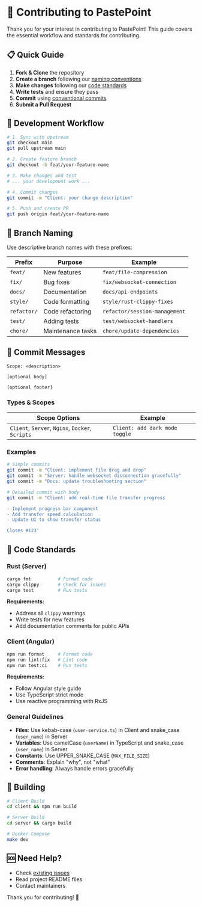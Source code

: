 # 🤝 Contributing to PastePoint

Thank you for your interest in contributing to PastePoint! This guide covers the essential workflow and standards for contributing.

## 📋 Quick Guide

1. **Fork & Clone** the repository
2. **Create a branch** following our [naming conventions](#-branch-naming)
3. **Make changes** following our [code standards](#-code-standards)
4. **Write tests** and ensure they pass
5. **Commit** using [conventional commits](#-commit-messages)
6. **Submit a Pull Request**

## 🔄 Development Workflow

```bash
# 1. Sync with upstream
git checkout main
git pull upstream main

# 2. Create feature branch
git checkout -b feat/your-feature-name

# 3. Make changes and test
# ... your development work ...

# 4. Commit changes
git commit -m "Client: your change description"

# 5. Push and create PR
git push origin feat/your-feature-name
```

## 🌿 Branch Naming

Use descriptive branch names with these prefixes:

| Prefix      | Purpose           | Example                       |
| ----------- | ----------------- | ----------------------------- |
| `feat/`     | New features      | `feat/file-compression`       |
| `fix/`      | Bug fixes         | `fix/websocket-connection`    |
| `docs/`     | Documentation     | `docs/api-endpoints`          |
| `style/`    | Code formatting   | `style/rust-clippy-fixes`     |
| `refactor/` | Code refactoring  | `refactor/session-management` |
| `test/`     | Adding tests      | `test/websocket-handlers`     |
| `chore/`    | Maintenance tasks | `chore/update-dependencies`   |

## 📝 Commit Messages

```
Scope: <description>

[optional body]

[optional footer]
```

### Types & Scopes

| Scope Options                                    | Example                        |
| ------------------------------------------------ | ------------------------------ |
| `Client`, `Server`, `Nginx`, `Docker`, `Scripts` | `Client: add dark mode toggle` |

### Examples

```bash
# Simple commits
git commit -m "Client: implement file drag and drop"
git commit -m "Server: handle websocket disconnection gracefully"
git commit -m "Docs: update troubleshooting section"

# Detailed commit with body
git commit -m "Client: add real-time file transfer progress

- Implement progress bar component
- Add transfer speed calculation
- Update UI to show transfer status

Closes #123"
```

## 🎯 Code Standards

### Rust (Server)

```bash
cargo fmt          # Format code
cargo clippy       # Check for issues
cargo test         # Run tests
```

**Requirements:**

- Address all `clippy` warnings
- Write tests for new features
- Add documentation comments for public APIs

### Client (Angular)

```bash
npm run format     # Format code
npm run lint:fix   # Lint code
npm run test:ci    # Run tests
```

**Requirements:**

- Follow Angular style guide
- Use TypeScript strict mode
- Use reactive programming with RxJS

### General Guidelines

- **Files**: Use kebab-case (`user-service.ts`) in Client and snake_case (`user_name`) in Server
- **Variables**: Use camelCase (`userName`) in TypeScript and snake_case (`user_name`) in Server
- **Constants**: Use UPPER_SNAKE_CASE (`MAX_FILE_SIZE`)
- **Comments**: Explain "why", not "what"
- **Error handling**: Always handle errors gracefully

## 🧪 Building

```bash
# Client Build
cd client && npm run build

# Server Build
cd server && cargo build

# Docker Compose
make dev
```

## 🆘 Need Help?

- Check [existing issues](https://github.com/SloMR/pastepoint/issues)
- Read project README files
- Contact maintainers

Thank you for contributing! 🚀
